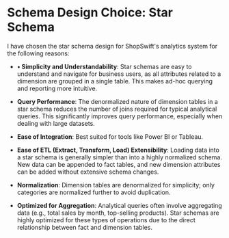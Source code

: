 # Schema Design Choice: Star Schema

I have chosen the star schema design for ShopSwift's analytics system for the following reasons:

- **•	Simplicity and Understandability**: Star schemas are easy to understand and navigate for business users, as all attributes related to a dimension are grouped in a single table. This makes ad-hoc querying and reporting more intuitive.
  
- **Query Performance**: The denormalized nature of dimension tables in a star schema reduces the number of joins required for typical analytical queries. This significantly improves query performance, especially when dealing with large datasets.
  
- **Ease of Integration**: Best suited for tools like Power BI or Tableau.
  
- **Ease of ETL (Extract, Transform, Load) Extensibility**: Loading data into a star schema is generally simpler than into a highly normalized schema. New data can be appended to fact tables, and new dimension attributes can be added without extensive schema changes.
  
- **Normalization**: Dimension tables are denormalized for simplicity; only categories are normalized further to avoid duplication.
  
- **Optimized for Aggregation**: Analytical queries often involve aggregating data (e.g., total sales by month, top-selling products). Star schemas are highly optimized for these types of operations due to the direct relationship between fact and dimension tables.

